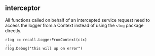 ## interceptor

All functions called on behalf of an intercepted service request need to access the logger from a Context instead of using the `slog` package directly.

    rlog := recall.LoggerFromContext(ctx)
    ...
    rlog.Debug("this will up on error")